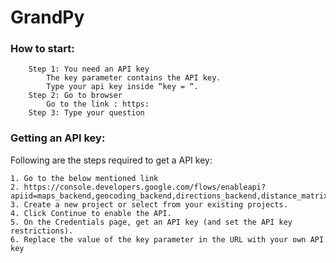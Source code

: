 # GrandPy
### How to start:
```
    Step 1: You need an API key
        The key parameter contains the API key.
        Type your api key inside “key = “.
    Step 2: Go to browser
        Go to the link : https:
    Step 3: Type your question
```
### Getting an API key:
Following are the steps required to get a API key:

    1. Go to the below mentioned link
    2. https://console.developers.google.com/flows/enableapi?apiid=maps_backend,geocoding_backend,directions_backend,distance_matrix_backend,elevation_backend,places_backend&reusekey=true.
    3. Create a new project or select from your existing projects.
    4. Click Continue to enable the API.
    5. On the Credentials page, get an API key (and set the API key restrictions).
    6. Replace the value of the key parameter in the URL with your own API key